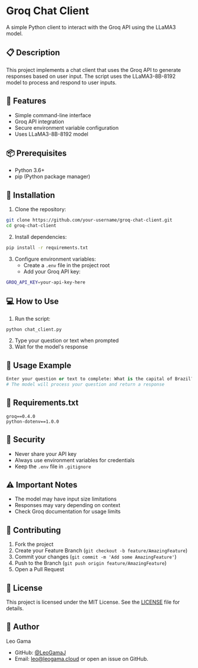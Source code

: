 # Groq Chat Client

A simple Python client to interact with the Groq API using the LLaMA3 model.

## 📋 Description

This project implements a chat client that uses the Groq API to generate responses based on user input. The script uses the LLaMA3-8B-8192 model to process and respond to user inputs.

## 🚀 Features

- Simple command-line interface
- Groq API integration
- Secure environment variable configuration
- Uses LLaMA3-8B-8192 model

## 📦 Prerequisites

- Python 3.6+
- pip (Python package manager)

## 🔧 Installation

1. Clone the repository:
```bash
git clone https://github.com/your-username/groq-chat-client.git
cd groq-chat-client
```

2. Install dependencies:
```bash
pip install -r requirements.txt
```

3. Configure environment variables:
   - Create a `.env` file in the project root
   - Add your Groq API key:
```bash
GROQ_API_KEY=your-api-key-here
```

## 💻 How to Use

1. Run the script:
```bash
python chat_client.py
```

2. Type your question or text when prompted
3. Wait for the model's response

## 📄 Usage Example

```python
Enter your question or text to complete: What is the capital of Brazil?
# The model will process your question and return a response
```

## 📝 Requirements.txt
```
groq==0.4.0
python-dotenv==1.0.0
```

## 🔐 Security

- Never share your API key
- Always use environment variables for credentials
- Keep the `.env` file in `.gitignore`

## ⚠️ Important Notes

- The model may have input size limitations
- Responses may vary depending on context
- Check Groq documentation for usage limits

## 🤝 Contributing

1. Fork the project
2. Create your Feature Branch (`git checkout -b feature/AmazingFeature`)
3. Commit your changes (`git commit -m 'Add some AmazingFeature'`)
4. Push to the Branch (`git push origin feature/AmazingFeature`)
5. Open a Pull Request

## 📝 License

This project is licensed under the MIT License. See the [LICENSE](LICENSE) file for details.

## 👤 Author

Leo Gama
- GitHub: [@LeoGamaJ](https://github.com/LeoGamaJ)
- Email: leo@leogama.cloud or open an issue on GitHub.
